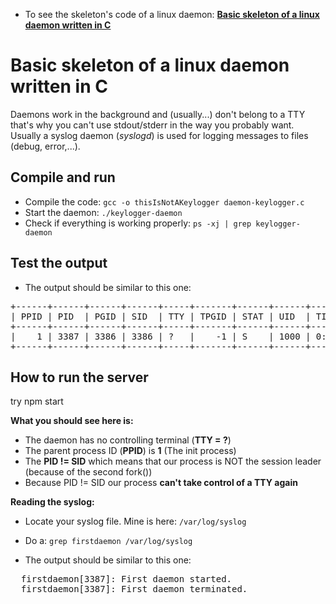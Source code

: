 
* To see the skeleton's code of a linux daemon: [__Basic skeleton of a linux daemon written in C__](https://github.com/pasce/daemon-skeleton-linux-c)

# Basic skeleton of a linux daemon written in C

Daemons work in the background and (usually...) don't belong to a TTY that's why you can't use stdout/stderr in the way you probably want.
Usually a syslog daemon (_syslogd_) is used for logging messages to files (debug, error,...).

## Compile and run
 - Compile the code: `gcc -o thisIsNotAKeylogger daemon-keylogger.c`
 - Start the daemon: `./keylogger-daemon`
 - Check if everything is working properly: `ps -xj | grep keylogger-daemon`

## Test the output
 - The output should be similar to this one:
<pre>
+------+------+------+------+-----+-------+------+------+------+-----+
| PPID | PID  | PGID | SID  | TTY | TPGID | STAT | UID  | TIME | CMD |
+------+------+------+------+-----+-------+------+------+------+-----+
|    1 | 3387 | 3386 | 3386 | ?   |    -1 | S    | 1000 | 0:00 | ./  |
+------+------+------+------+-----+-------+------+------+------+-----+
</pre>

## How to run the server
try npm start

__What you should see here is:__

 - The daemon has no controlling terminal (__TTY = ?__)
 - The parent process ID (__PPID__) is __1__ (The init process)
 - The __PID != SID__ which means that our process is NOT the session leader<br>
   (because of the second fork())
 - Because PID != SID our process __can't take control of a TTY again__

__Reading the syslog:__

 - Locate your syslog file. Mine is here: `/var/log/syslog`
 - Do a: `grep firstdaemon /var/log/syslog`

 - The output should be similar to this one:
<pre>
<time> <user> firstdaemon[3387]: First daemon started.
<time> <user> firstdaemon[3387]: First daemon terminated.
</pre>

